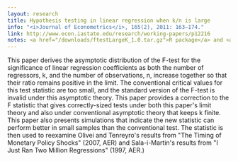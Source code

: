 ```yaml
---
layout: research
title: Hypothesis testing in linear regression when k/n is large
info: "<i>Journal of Econometrics</i>, 165(2), 2011: 163–174."
link: http://www.econ.iastate.edu/research/working-papers/p12216
notes: <a href="/downloads/ftestLargeK_1.0.tar.gz">R package</a> and <a href="/downloads/calhoun-2010-ftest.tar.gz">additional files</a> are available
---
```

This paper derives the asymptotic distribution of the F-test for the
significance of linear regression coefficients as both the number of
regressors, k, and the number of observations, n, increase together so
that their ratio remains positive in the limit. The conventional
critical values for this test statistic are too small, and the
standard version of the F-test is invalid under this asymptotic
theory. This paper provides a correction to the F statistic that gives
correctly-sized tests under both this paper's limit theory and also
under conventional asymptotic theory that keeps k finite. This paper
also presents simulations that indicate the new statistic can perform
better in small samples than the conventional test. The statistic is
then used to reexamine Olivei and Tenreyro's results from "The Timing
of Monetary Policy Shocks" (2007, AER) and Sala-i-Martin's results
from "I Just Ran Two Million Regressions" (1997, AER.)

<!--  LocalWords:  cvitem Olivei Tenreyro's AER Sala
 -->
